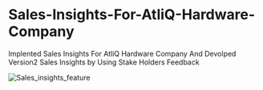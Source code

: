 # Sales-Insights-For-AtliQ-Hardware-Company
Implented Sales Insights For AtliQ Hardware Company And Devolped Version2 Sales Insights by Using Stake Holders Feedback

![Sales_insights_feature](https://user-images.githubusercontent.com/84119791/184505248-0ce8aea2-fd0d-4ebf-8651-f31082a0b9db.png)


